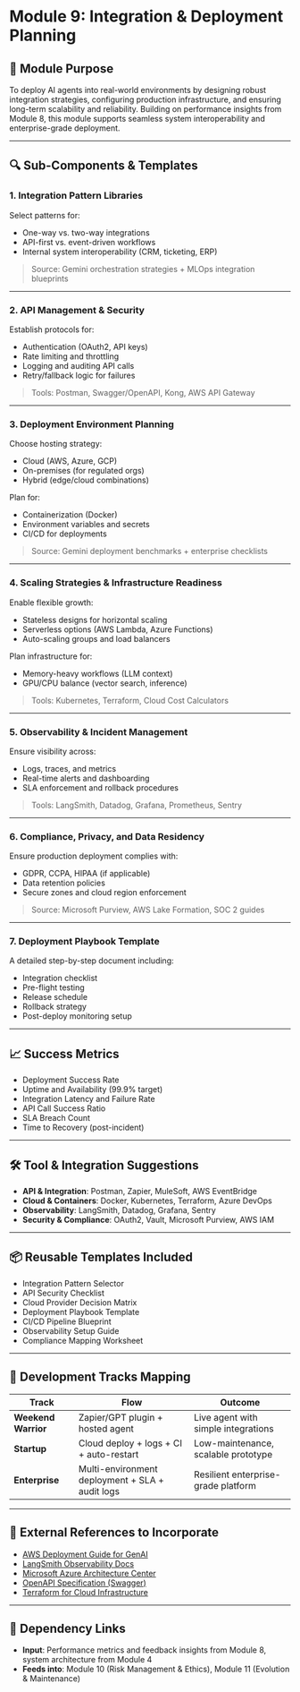 
# Module 9: Integration & Deployment Planning

## 🧱 Module Purpose
To deploy AI agents into real-world environments by designing robust integration strategies, configuring production infrastructure, and ensuring long-term scalability and reliability. Building on performance insights from Module 8, this module supports seamless system interoperability and enterprise-grade deployment.

---

## 🔍 Sub-Components & Templates

### 1. Integration Pattern Libraries
Select patterns for:
- One-way vs. two-way integrations
- API-first vs. event-driven workflows
- Internal system interoperability (CRM, ticketing, ERP)

> Source: Gemini orchestration strategies + MLOps integration blueprints

---

### 2. API Management & Security
Establish protocols for:
- Authentication (OAuth2, API keys)
- Rate limiting and throttling
- Logging and auditing API calls
- Retry/fallback logic for failures

> Tools: Postman, Swagger/OpenAPI, Kong, AWS API Gateway

---

### 3. Deployment Environment Planning
Choose hosting strategy:
- Cloud (AWS, Azure, GCP)
- On-premises (for regulated orgs)
- Hybrid (edge/cloud combinations)

Plan for:
- Containerization (Docker)
- Environment variables and secrets
- CI/CD for deployments

> Source: Gemini deployment benchmarks + enterprise checklists

---

### 4. Scaling Strategies & Infrastructure Readiness
Enable flexible growth:
- Stateless designs for horizontal scaling
- Serverless options (AWS Lambda, Azure Functions)
- Auto-scaling groups and load balancers

Plan infrastructure for:
- Memory-heavy workflows (LLM context)
- GPU/CPU balance (vector search, inference)

> Tools: Kubernetes, Terraform, Cloud Cost Calculators

---

### 5. Observability & Incident Management
Ensure visibility across:
- Logs, traces, and metrics
- Real-time alerts and dashboarding
- SLA enforcement and rollback procedures

> Tools: LangSmith, Datadog, Grafana, Prometheus, Sentry

---

### 6. Compliance, Privacy, and Data Residency
Ensure production deployment complies with:
- GDPR, CCPA, HIPAA (if applicable)
- Data retention policies
- Secure zones and cloud region enforcement

> Source: Microsoft Purview, AWS Lake Formation, SOC 2 guides

---

### 7. Deployment Playbook Template
A detailed step-by-step document including:
- Integration checklist
- Pre-flight testing
- Release schedule
- Rollback strategy
- Post-deploy monitoring setup

---

## 📈 Success Metrics

- Deployment Success Rate
- Uptime and Availability (99.9% target)
- Integration Latency and Failure Rate
- API Call Success Ratio
- SLA Breach Count
- Time to Recovery (post-incident)

---

## 🛠 Tool & Integration Suggestions

- **API & Integration**: Postman, Zapier, MuleSoft, AWS EventBridge
- **Cloud & Containers**: Docker, Kubernetes, Terraform, Azure DevOps
- **Observability**: LangSmith, Datadog, Grafana, Sentry
- **Security & Compliance**: OAuth2, Vault, Microsoft Purview, AWS IAM

---

## 📦 Reusable Templates Included

- Integration Pattern Selector
- API Security Checklist
- Cloud Provider Decision Matrix
- Deployment Playbook Template
- CI/CD Pipeline Blueprint
- Observability Setup Guide
- Compliance Mapping Worksheet

---

## 🔄 Development Tracks Mapping

| Track | Flow | Outcome |
|-------|------|---------|
| **Weekend Warrior** | Zapier/GPT plugin + hosted agent | Live agent with simple integrations |
| **Startup** | Cloud deploy + logs + CI + auto-restart | Low-maintenance, scalable prototype |
| **Enterprise** | Multi-environment deployment + SLA + audit logs | Resilient enterprise-grade platform |

---

## 🔗 External References to Incorporate

- [AWS Deployment Guide for GenAI](https://aws.amazon.com/blogs/machine-learning/best-practices-for-building-robust-generative-ai-applications-with-amazon-bedrock-agents-part-2/)
- [LangSmith Observability Docs](https://smith.langchain.com/)
- [Microsoft Azure Architecture Center](https://learn.microsoft.com/en-us/azure/architecture/)
- [OpenAPI Specification (Swagger)](https://swagger.io/specification/)
- [Terraform for Cloud Infrastructure](https://developer.hashicorp.com/terraform)

---

## 🔁 Dependency Links

- **Input**: Performance metrics and feedback insights from Module 8, system architecture from Module 4
- **Feeds into**: Module 10 (Risk Management & Ethics), Module 11 (Evolution & Maintenance)

